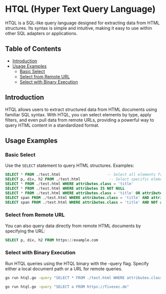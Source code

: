 # HTQL (Hyper Text Query Language)

HTQL is a SQL-like query language designed for extracting data from HTML structures. Its syntax is simple and intuitive, making it easy to use within other SQL adapters or applications.

## Table of Contents

- [Introduction](#introduction)
- [Usage Examples](#usage-examples)
    - [Basic Select](#basic-select)
    - [Select from Remote URL](#select-from-remote-url)
    - [Select with Binary Execution](#select-with-binary-execution)

## Introduction

HTQL allows users to extract structured data from HTML documents using familiar SQL syntax. With HTQL, you can select elements by type, apply filters, and even pull data from remote URLs, providing a powerful way to query HTML content in a standardized format.

## Usage Examples

### Basic Select

Use the `SELECT` statement to query HTML structures. Examples:

```sql
SELECT * FROM ./test.html                     -- Select all elements from a local file
SELECT p, div, h2 FROM ./test.html             -- Select specific elements (p, div, h2)
SELECT * FROM ./test.html WHERE attributes.class = 'title'
SELECT * FROM ./test.html WHERE attributes IS NOT NULL
SELECT * FROM ./test.html WHERE attributes.class = 'title' OR attributes.id = 'content'
SELECT span FROM ./test.html WHERE attributes.class = 'title' AND attributes.id = 'content'
SELECT span FROM ./test.html WHERE attributes.class = 'title' AND NOT attributes.id = 'content'
```

### Select from Remote URL

You can also query data directly from remote HTML documents by specifying the URL:
    
```sql
SELECT p, div, h2 FROM https://example.com
```

### Select with Binary Execution

Run HTQL queries using the HTQL binary with the -query flag. Specify either a local document path or a URL for remote queries.
```bash
go run htql.go -query "SELECT * FROM ./test.html WHERE attributes.class = 'foo'"
```

```bash
go run htql.go -query "SELECT a FROM https://fivesec.de"
```